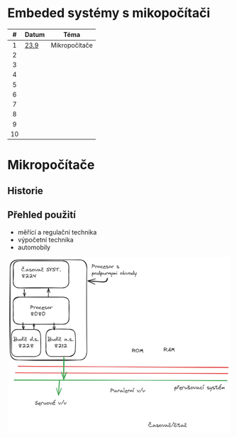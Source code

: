 # Embeded systémy s mikopočítači

|  #  | Datum                  | Téma          |
| :-: | ---------------------- | ------------- |
|  1  | [23.9](#mikropočítače) | Mikropočítače |
|  2  | [](#)                  |               |
|  3  | [](#)                  |               |
|  4  | [](#)                  |               |
|  5  | [](#)                  |               |
|  6  | [](#)                  |               |
|  7  | [](#)                  |               |
|  8  | [](#)                  |               |
|  9  | [](#)                  |               |
| 10  |                        |               |

# Mikropočítače

## Historie

## Přehled použití

- měřící a regulační technika
- výpočetní technika
- automobily

![procesor](images/procesor.excalidraw.png)
